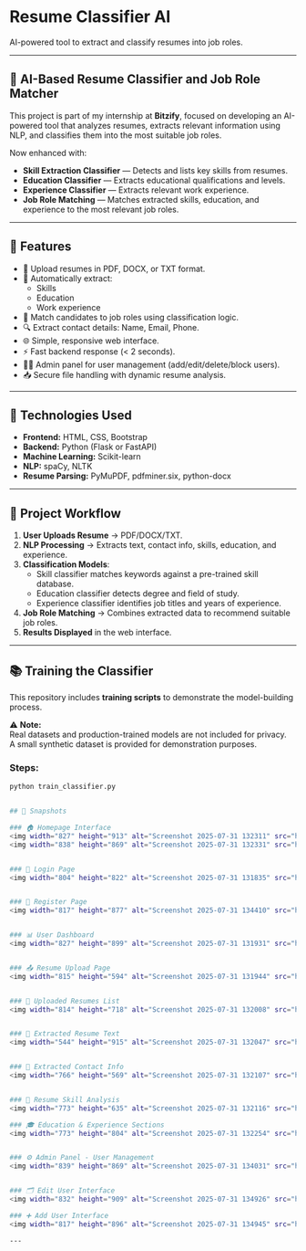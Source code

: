 # Resume Classifier AI

AI-powered tool to extract and classify resumes into job roles.

---

## 🧠 AI-Based Resume Classifier and Job Role Matcher

This project is part of my internship at **Bitzify**, focused on developing an AI-powered tool that analyzes resumes, extracts relevant information using NLP, and classifies them into the most suitable job roles.

Now enhanced with:
- **Skill Extraction Classifier** — Detects and lists key skills from resumes.
- **Education Classifier** — Extracts educational qualifications and levels.
- **Experience Classifier** — Extracts relevant work experience.
- **Job Role Matching** — Matches extracted skills, education, and experience to the most relevant job roles.

---

## 🚀 Features

- 📄 Upload resumes in PDF, DOCX, or TXT format.
- 🧠 Automatically extract:
  - Skills
  - Education
  - Work experience
- 🎯 Match candidates to job roles using classification logic.
- 🔍 Extract contact details: Name, Email, Phone.
- 🌐 Simple, responsive web interface.
- ⚡ Fast backend response (< 2 seconds).
- 👨‍💼 Admin panel for user management (add/edit/delete/block users).
- 📥 Secure file handling with dynamic resume analysis.

---

## 🧠 Technologies Used

- **Frontend:** HTML, CSS, Bootstrap
- **Backend:** Python (Flask or FastAPI)
- **Machine Learning:** Scikit-learn
- **NLP:** spaCy, NLTK
- **Resume Parsing:** PyMuPDF, pdfminer.six, python-docx

---

## 📌 Project Workflow

1. **User Uploads Resume** → PDF/DOCX/TXT.
2. **NLP Processing** → Extracts text, contact info, skills, education, and experience.
3. **Classification Models**:
   - Skill classifier matches keywords against a pre-trained skill database.
   - Education classifier detects degree and field of study.
   - Experience classifier identifies job titles and years of experience.
4. **Job Role Matching** → Combines extracted data to recommend suitable job roles.
5. **Results Displayed** in the web interface.

---
## 📚 Training the Classifier

This repository includes **training scripts** to demonstrate the model-building process.

⚠️ **Note:**  
Real datasets and production-trained models are not included for privacy.  
A small synthetic dataset is provided for demonstration purposes.

### Steps:
```bash
python train_classifier.py


## 📸 Snapshots

### 🏠 Homepage Interface
<img width="827" height="913" alt="Screenshot 2025-07-31 132311" src="https://github.com/user-attachments/assets/9c13e475-e6d5-43ba-bd1e-deca03e8de75" />
<img width="838" height="869" alt="Screenshot 2025-07-31 132331" src="https://github.com/user-attachments/assets/0d8e05dd-5e4a-4d9c-87e1-6ec9d6c3ace9" />


### 🔐 Login Page
<img width="804" height="822" alt="Screenshot 2025-07-31 131835" src="https://github.com/user-attachments/assets/5ed88aa1-45cf-4246-9325-b3d0d1730f46" />


### 📝 Register Page
<img width="817" height="877" alt="Screenshot 2025-07-31 134410" src="https://github.com/user-attachments/assets/dd16a15d-3312-44d7-bfca-a6d829b8b269" />


### 📊 User Dashboard
<img width="827" height="899" alt="Screenshot 2025-07-31 131931" src="https://github.com/user-attachments/assets/b78f7182-c9a4-4216-83ba-4b8e793d4cdc" />


### 📤 Resume Upload Page
<img width="815" height="594" alt="Screenshot 2025-07-31 131944" src="https://github.com/user-attachments/assets/8733754d-1d6d-4071-84e8-deb1977d8a76" />


### 📄 Uploaded Resumes List
<img width="814" height="718" alt="Screenshot 2025-07-31 132008" src="https://github.com/user-attachments/assets/2bc1b547-5e41-4f72-b409-8e554993e8bf" />


### 🔎 Extracted Resume Text
<img width="544" height="915" alt="Screenshot 2025-07-31 132047" src="https://github.com/user-attachments/assets/32261954-c18d-413d-9f8a-a7d34a8a2d17" />


### 📧 Extracted Contact Info
<img width="766" height="569" alt="Screenshot 2025-07-31 132107" src="https://github.com/user-attachments/assets/56d08d46-de97-412d-bb28-c8bd54244869" />


### 🧠 Resume Skill Analysis
<img width="773" height="635" alt="Screenshot 2025-07-31 132116" src="https://github.com/user-attachments/assets/7adcfb96-24a1-4cb3-8c8d-ef9f4f9b135a" />

### 🎓 Education & Experience Sections
<img width="773" height="804" alt="Screenshot 2025-07-31 132254" src="https://github.com/user-attachments/assets/c8df96af-038b-4de1-a0b8-ef4315766cbe" />


### ⚙️ Admin Panel - User Management
<img width="839" height="869" alt="Screenshot 2025-07-31 134031" src="https://github.com/user-attachments/assets/681e9b29-a2e9-4687-9816-cf02df82844c" />


### 🗂️ Edit User Interface
<img width="832" height="909" alt="Screenshot 2025-07-31 134926" src="https://github.com/user-attachments/assets/dd7f08a9-eefb-4f27-b123-dc5829d5218a" />

### ➕ Add User Interface
<img width="817" height="896" alt="Screenshot 2025-07-31 134945" src="https://github.com/user-attachments/assets/f2dd283f-80d8-42f7-be60-fa87e572ca5b" />

---
